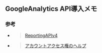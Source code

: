 ## GoogleAnalytics API導入メモ

### 参考
- > [ReportingAPIv4](https://developers.google.com/analytics/devguides/reporting/core/v4?hl=j)
- > [アカウントアクセス権のヘルプ](https://support.google.com/analytics/answer/9305587?hl=ja#zippy=%2C%E3%83%A6%E3%83%8B%E3%83%90%E3%83%BC%E3%82%B5%E3%83%AB-%E3%82%A2%E3%83%8A%E3%83%AA%E3%83%86%E3%82%A3%E3%82%AF%E3%82%B9)
